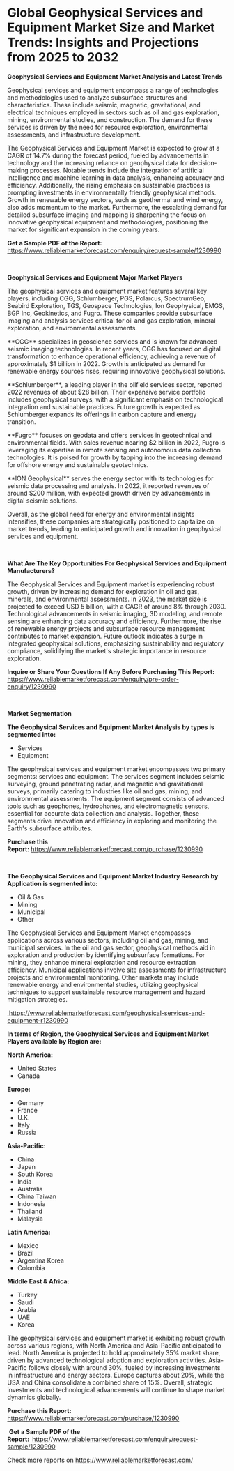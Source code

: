 <p><h1>Global Geophysical Services and Equipment Market Size and Market Trends: Insights and Projections from 2025 to 2032</h1></p><p><strong>Geophysical Services and Equipment Market Analysis and Latest Trends</strong></p>
<p><p>Geophysical services and equipment encompass a range of technologies and methodologies used to analyze subsurface structures and characteristics. These include seismic, magnetic, gravitational, and electrical techniques employed in sectors such as oil and gas exploration, mining, environmental studies, and construction. The demand for these services is driven by the need for resource exploration, environmental assessments, and infrastructure development.</p><p>The Geophysical Services and Equipment Market is expected to grow at a CAGR of 14.7% during the forecast period, fueled by advancements in technology and the increasing reliance on geophysical data for decision-making processes. Notable trends include the integration of artificial intelligence and machine learning in data analysis, enhancing accuracy and efficiency. Additionally, the rising emphasis on sustainable practices is prompting investments in environmentally friendly geophysical methods. Growth in renewable energy sectors, such as geothermal and wind energy, also adds momentum to the market. Furthermore, the escalating demand for detailed subsurface imaging and mapping is sharpening the focus on innovative geophysical equipment and methodologies, positioning the market for significant expansion in the coming years.</p></p>
<p><strong>Get a Sample PDF of the Report:&nbsp;</strong> <a href="https://www.reliablemarketforecast.com/enquiry/request-sample/1230990?utm_campaign=2603&utm_medium=2&utm_source=Github&utm_content=ia&utm_term=11032025&utm_id=geophysical-services-and-equipment">https://www.reliablemarketforecast.com/enquiry/request-sample/1230990</a></p>
<p>&nbsp;</p>
<p><strong>Geophysical Services and Equipment Major Market Players</strong></p>
<p><p>The geophysical services and equipment market features several key players, including CGG, Schlumberger, PGS, Polarcus, SpectrumGeo, Seabird Exploration, TGS, Geospace Technologies, Ion Geophysical, EMGS, BGP Inc, Geokinetics, and Fugro. These companies provide subsurface imaging and analysis services critical for oil and gas exploration, mineral exploration, and environmental assessments.</p><p>**CGG** specializes in geoscience services and is known for advanced seismic imaging technologies. In recent years, CGG has focused on digital transformation to enhance operational efficiency, achieving a revenue of approximately $1 billion in 2022. Growth is anticipated as demand for renewable energy sources rises, requiring innovative geophysical solutions.</p><p>**Schlumberger**, a leading player in the oilfield services sector, reported 2022 revenues of about $28 billion. Their expansive service portfolio includes geophysical surveys, with a significant emphasis on technological integration and sustainable practices. Future growth is expected as Schlumberger expands its offerings in carbon capture and energy transition.</p><p>**Fugro** focuses on geodata and offers services in geotechnical and environmental fields. With sales revenue nearing $2 billion in 2022, Fugro is leveraging its expertise in remote sensing and autonomous data collection technologies. It is poised for growth by tapping into the increasing demand for offshore energy and sustainable geotechnics.</p><p>**ION Geophysical** serves the energy sector with its technologies for seismic data processing and analysis. In 2022, it reported revenues of around $200 million, with expected growth driven by advancements in digital seismic solutions.</p><p>Overall, as the global need for energy and environmental insights intensifies, these companies are strategically positioned to capitalize on market trends, leading to anticipated growth and innovation in geophysical services and equipment.</p></p>
<p>&nbsp;</p>
<p><strong>What Are The Key Opportunities For Geophysical Services and Equipment Manufacturers?</strong></p>
<p><p>The Geophysical Services and Equipment market is experiencing robust growth, driven by increasing demand for exploration in oil and gas, minerals, and environmental assessments. In 2023, the market size is projected to exceed USD 5 billion, with a CAGR of around 8% through 2030. Technological advancements in seismic imaging, 3D modeling, and remote sensing are enhancing data accuracy and efficiency. Furthermore, the rise of renewable energy projects and subsurface resource management contributes to market expansion. Future outlook indicates a surge in integrated geophysical solutions, emphasizing sustainability and regulatory compliance, solidifying the market's strategic importance in resource exploration.</p></p>
<p><strong>Inquire or Share Your Questions If Any Before Purchasing This Report:</strong> <a href="https://www.reliablemarketforecast.com/enquiry/pre-order-enquiry/1230990?utm_campaign=2603&utm_medium=2&utm_source=Github&utm_content=ia&utm_term=11032025&utm_id=geophysical-services-and-equipment">https://www.reliablemarketforecast.com/enquiry/pre-order-enquiry/1230990</a></p>
<p>&nbsp;</p>
<p><strong>Market Segmentation</strong></p>
<p><strong>The Geophysical Services and Equipment Market Analysis by types is segmented into:</strong></p>
<p><ul><li>Services</li><li>Equipment</li></ul></p>
<p><p>The geophysical services and equipment market encompasses two primary segments: services and equipment. The services segment includes seismic surveying, ground penetrating radar, and magnetic and gravitational surveys, primarily catering to industries like oil and gas, mining, and environmental assessments. The equipment segment consists of advanced tools such as geophones, hydrophones, and electromagnetic sensors, essential for accurate data collection and analysis. Together, these segments drive innovation and efficiency in exploring and monitoring the Earth's subsurface attributes.</p></p>
<p><strong>Purchase this Report:&nbsp;</strong><a href="https://www.reliablemarketforecast.com/purchase/1230990?utm_campaign=2603&utm_medium=2&utm_source=Github&utm_content=ia&utm_term=11032025&utm_id=geophysical-services-and-equipment">https://www.reliablemarketforecast.com/purchase/1230990</a></p>
<p>&nbsp;</p>
<p><strong>The Geophysical Services and Equipment Market Industry Research by Application is segmented into:</strong></p>
<p><ul><li>Oil & Gas</li><li>Mining</li><li>Municipal</li><li>Other</li></ul></p>
<p><p>The Geophysical Services and Equipment Market encompasses applications across various sectors, including oil and gas, mining, and municipal services. In the oil and gas sector, geophysical methods aid in exploration and production by identifying subsurface formations. For mining, they enhance mineral exploration and resource extraction efficiency. Municipal applications involve site assessments for infrastructure projects and environmental monitoring. Other markets may include renewable energy and environmental studies, utilizing geophysical techniques to support sustainable resource management and hazard mitigation strategies.</p></p>
<p><a href="https://www.reliablemarketforecast.com/geophysical-services-and-equipment-r1230990?utm_campaign=2603&utm_medium=2&utm_source=Github&utm_content=ia&utm_term=11032025&utm_id=geophysical-services-and-equipment">&nbsp;https://www.reliablemarketforecast.com/geophysical-services-and-equipment-r1230990</a></p>
<p><strong>In terms of Region, the Geophysical Services and Equipment Market Players available by Region are:</strong></p>
<p>
    <p> <strong> North America: </strong>
        <ul>
            <li>United States</li>
            <li>Canada</li>
        </ul>
        </p> 
    <p> <strong> Europe: </strong>
        <ul>
            <li>Germany</li>
            <li>France</li>
            <li>U.K.</li>
            <li>Italy</li>
            <li>Russia</li>
        </ul>
        </p> 
    <p> <strong> Asia-Pacific: </strong>
        <ul>
            <li>China</li>
            <li>Japan</li>
            <li>South Korea</li>
            <li>India</li>
            <li>Australia</li>
            <li>China Taiwan</li>
            <li>Indonesia</li>
            <li>Thailand</li>
            <li>Malaysia</li>
        </ul>
        </p> 
    <p> <strong> Latin America: </strong>
        <ul>
            <li>Mexico</li>
            <li>Brazil</li>
            <li>Argentina Korea</li>
            <li>Colombia</li>
        </ul>
        </p> 
    <p> <strong> Middle East & Africa: </strong>
        <ul>
            <li>Turkey</li>
            <li>Saudi</li>
            <li>Arabia</li>
            <li>UAE</li>
            <li>Korea</li>
        </ul>
    </p>
    </p>
<p><p>The geophysical services and equipment market is exhibiting robust growth across various regions, with North America and Asia-Pacific anticipated to lead. North America is projected to hold approximately 35% market share, driven by advanced technological adoption and exploration activities. Asia-Pacific follows closely with around 30%, fueled by increasing investments in infrastructure and energy sectors. Europe captures about 20%, while the USA and China consolidate a combined share of 15%. Overall, strategic investments and technological advancements will continue to shape market dynamics globally.</p></p>
<p><strong>Purchase this Report: </strong><a href="https://www.reliablemarketforecast.com/purchase/1230990?utm_campaign=2603&utm_medium=2&utm_source=Github&utm_content=ia&utm_term=11032025&utm_id=geophysical-services-and-equipment">https://www.reliablemarketforecast.com/purchase/1230990</a></p>
<p>&nbsp;<strong>Get a Sample PDF of the Report:&nbsp;&nbsp;</strong><a href="https://www.reliablemarketforecast.com/enquiry/request-sample/1230990?utm_campaign=2603&utm_medium=2&utm_source=Github&utm_content=ia&utm_term=11032025&utm_id=geophysical-services-and-equipment">https://www.reliablemarketforecast.com/enquiry/request-sample/1230990</a></p>
<p><strong></strong></p>
<p>Check more reports on <a href="https://www.reliablemarketforecast.com/?utm_campaign=2603&utm_medium=2&utm_source=Github&utm_content=ia&utm_term=11032025&utm_id=geophysical-services-and-equipment">https://www.reliablemarketforecast.com/</a></p>